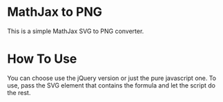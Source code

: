 
# MathJax to PNG

This is a simple MathJax SVG to PNG converter. 

# How To Use

You can choose use the jQuery version or just the pure javascript one. To use, pass the SVG element that contains the formula and let the script do the rest.

